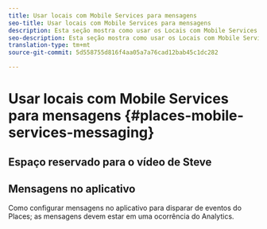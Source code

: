 ```yaml
---
title: Usar locais com Mobile Services para mensagens
seo-title: Usar locais com Mobile Services para mensagens
description: Esta seção mostra como usar os Locais com Mobile Services para mensagens.
seo-description: Esta seção mostra como usar os Locais com Mobile Services para mensagens.
translation-type: tm+mt
source-git-commit: 5d558755d816f4aa05a7a76cad12bab45c1dc282

---
```



# Usar locais com Mobile Services para mensagens {#places-mobile-services-messaging}



## Espaço reservado para o vídeo de Steve




## Mensagens no aplicativo

Como configurar mensagens no aplicativo para disparar de eventos do Places; as mensagens devem estar em uma ocorrência do Analytics.
